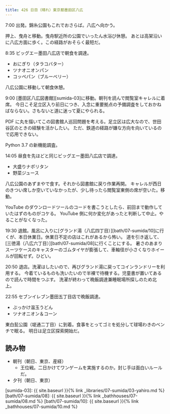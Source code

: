 ```yaml
---
title: 426 日目（晴れ）東京都墨田区八広
---
```


7:00 出発。錦糸公園もこれでおさらば。八広へ向かう。

押上、曳舟と移動。曳舟駅近所の公園でいったん水浴び休憩。
あとは高架沿いに八広方面に歩く。この経路がおそらく最短だ。

8:35 ビッグエー墨田八広店で朝食を調達。

* おにぎり（タラコバター）
* ツナオニオンパン
* コッペパン（ブルーベリー）

八広公園に移動して朝食休憩。

9:00 [墨田区八広図書館][sumida-03]に移動。朝刊を読んで閲覧室キャレルに着席。
今日こそ足立区入り前日につき、入念に重要拠点の予備調査をしておかねばならない。さもないと道に迷って夏にやられる。

PDF に丸を描いてこの図書館人巡回問題を考える。足立区は広大なので、世田谷区のときの経験を活かしたい。
ただ、鉄道の経路が嫌な方向を向いているので応用できない。

Python 3.7 の新機能調査。

14:05 昼食を先ほどと同じビッグエー墨田八広店で調達。

* 大盛りナポリタン
* 野菜ジュース

八広公園のあずまやで食す。それから図書館に戻り作業再開。
キャレルが西日のきつい席しか空いていなかったが、少し待ったら閲覧室東側の席が空いた。移動。

YouTube のダウンロードツールのコードを書こうとしたら、前回まで動作していたはずのものがコケる。
YouTube 側に何か変化があったと判断して中止。やることがなくなった。

19:30 退館。風呂に入りに[グランド湯（八広四丁目）][bath/07-sumida/10]に行くが、本日休業日。休業日不定の店はこれがあるから怖い。
道を引き返して、[三徳湯（八広六丁目）][bath/07-sumida/08]に行くことにする。
暑さのあまりスーツケースのキャスターのゴムタイヤが膨張して、車軸径が小さくなりホイールが回転せず。ひどい。

20:50 退店。洗濯はしたいので、再びグランド湯に戻ってコインランドリーを利用する。
今着ているものも洗いたいので半裸で待機する。児童書が置いてあるので読んで時間をつぶす。
洗濯が終わって晩飯調達兼睡眠場所探しのため北上。

22:55 セブンイレブン墨田五丁目店で晩飯調達。

* ぶっかけ温玉うどん
* ツナオニオン＆コーン

東白髭公園（堤通二丁目）に到着。食事をとってゴミを処分して球場わきのベンチで眠る。
明日は足立区探索開始だ。

## 読み物

* 朝刊（朝日、東京、産経）
  * 王位戦。二日かけてワンゲームを実施するのか。封じ手は面白いルールだ。
* 夕刊（朝日、東京）

[sumida-03]: {{ site.baseurl }}{% link _libraries/07-sumida/03-yahiro.md %}
[bath/07-sumida/08]: {{ site.baseurl }}{% link _bathhouses/07-sumida/08.md %}
[bath/07-sumida/10]: {{ site.baseurl }}{% link _bathhouses/07-sumida/10.md %}
